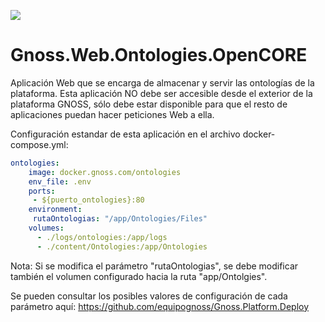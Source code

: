 ![](https://content.gnoss.ws/imagenes/proyectos/personalizacion/7e72bf14-28b9-4beb-82f8-e32a3b49d9d3/cms/logognossazulprincipal.png)

# Gnoss.Web.Ontologies.OpenCORE

Aplicación Web que se encarga de almacenar y servir las ontologías de la plataforma. Esta aplicación NO debe ser accesible desde el exterior de la plataforma GNOSS, sólo debe estar disponible para que el resto de aplicaciones puedan hacer peticiones Web a ella.

Configuración estandar de esta aplicación en el archivo docker-compose.yml: 

```yml
ontologies:
    image: docker.gnoss.com/ontologies
    env_file: .env
    ports:
     - ${puerto_ontologies}:80
    environment:
     rutaOntologias: "/app/Ontologies/Files"
    volumes:
      - ./logs/ontologies:/app/logs
      - ./content/Ontologies:/app/Ontologies
```

Nota: Si se modifica el parámetro "rutaOntologias", se debe modificar también el volumen configurado hacia la ruta "app/Ontolgies". 

Se pueden consultar los posibles valores de configuración de cada parámetro aquí: https://github.com/equipognoss/Gnoss.Platform.Deploy
